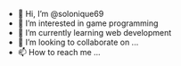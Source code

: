 - 👋 Hi, I’m @solonique69
- 👀 I’m interested in game programming
- 🌱 I’m currently learning web development
- 💞️ I’m looking to collaborate on ...
- 📫 How to reach me ...

<!---
solonique69/solonique69 is a ✨ special ✨ repository because its `README.md` (this file) appears on your GitHub profile.
You can click the Preview link to take a look at your changes.
--->
